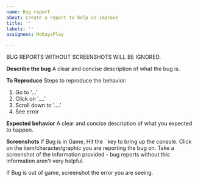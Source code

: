 ```yaml
---
name: Bug report
about: Create a report to help us improve
title: ''
labels: ''
assignees: McKaysPlay

---
```


BUG REPORTS WITHOUT SCREENSHOTS WILL BE IGNORED.

**Describe the bug**
A clear and concise description of what the bug is.

**To Reproduce**
Steps to reproduce the behavior:
1. Go to '...'
2. Click on '....'
3. Scroll down to '....'
4. See error

**Expected behavior**
A clear and concise description of what you expected to happen.

**Screenshots**
If Bug is in Game, Hit the ` key to bring up the console. Click on the item/character/graphic you are reporting the bug on. Take a screenshot of the information provided - bug reports without this information aren't very helpful.

If Bug is out of game, screenshot the error you are seeing.
